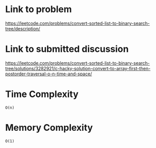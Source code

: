 # Link to problem
https://leetcode.com/problems/convert-sorted-list-to-binary-search-tree/description/

# Link to submitted discussion
https://leetcode.com/problems/convert-sorted-list-to-binary-search-tree/solutions/3282921/c-hacky-solution-convert-to-array-first-then-postorder-traversal-o-n-time-and-space/

# Time Complexity
`O(n)`

# Memory Complexity
`O(1)`
